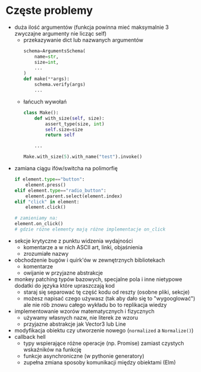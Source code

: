 # Częste problemy 
- duża ilość argumentów (funkcja powinna mieć maksymalnie 3 zwyczajne argumenty nie licząc self) 
  - przekazywanie dict lub nazwanych argumentów 
    ```python
    schema=ArgumentsSchema(
        name=str,
        size=int,
        ...
    )
    def make(**args):
        schema.verify(args)
        ...
    ```
  - łańcuch wywołań
    ```python
    class Make():
        def with_size(self, size):
            assert_type(size, int)
            self.size=size
            return self

        ...

    Make.with_size(5).with_name("test").invoke()
    ``` 
- zamiana ciągu ifów/switcha na polimorfię
    ```python
    if element.type=="button":
        element.press()
    elif element.type=="radio_button":
        element.parent.select(element.index)
    elif "click" in element:
        element.click()

    # zamieniamy na:
    element.on_click()
    # gdzie różne elementy mają różne implementacje on_click
    ```
- sekcje krytyczne z punktu widzenia wydajności
    - komentarze a w nich ASCII art, linki, objaśnienia
    - zrozumiałe nazwy
- obchodzenie bugów i quirk'ów w zewnętrznych bibliotekach 
    - komentarze
    - owijanie w przyjazne abstrakcje
- monkey patching typów bazowych, specjalne pola i inne nietypowe dodatki do języka które upraszczają kod 
  - staraj się separować tę część kodu od reszty (osobne pliki, sekcje)
  - możesz napisać czego używasz (tak aby dało się to "wygooglować") ale nie rób znowu całego wykładu bo to replikacja wiedzy
- implementowanie wzorów matematycznych i fizycznych 
    - używamy własnych nazw, nie literek ze wzoru
    - przyjazne abstrakcje jak Vector3 lub Line
- modyfikacja obiektu czy utworzenie nowego (`normalized` a `Normalize()`)
- callback hell
    - typy wspierające różne operacje (np. Promise) zamiast czystych wskaźników na funkcję
    - funkcje asynchroniczne (w pythonie generatory)
    - zupełna zmiana sposoby komunikacji między obiektami (Elm)
